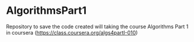 # AlgorithmsPart1
Repository to save the code created will taking the course Algorithms Part 1 in coursera (https://class.coursera.org/algs4partI-010)
